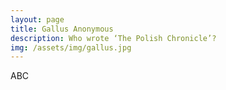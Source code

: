```yaml
---
layout: page
title: Gallus Anonymous
description: Who wrote ‘The Polish Chronicle’?
img: /assets/img/gallus.jpg
---
```


ABC
